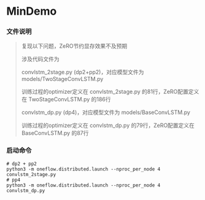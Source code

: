 # MinDemo

### 文件说明
> 复现以下问题，ZeRO节约显存效果不及预期
> 
> 涉及代码文件为 
> 
> convlstm_2stage.py (dp2+pp2)，对应模型文件为 models/TwoStageConvLSTM.py
> 
> 训练过程的optimizer定义在 convlstm_2stage.py 的81行，ZeRO配置定义在 TwoStageConvLSTM.py 的186行
> 
> convlstm_dp.py (dp4)，对应模型文件为 models/BaseConvLSTM.py
> 
> 训练过程的optimizer定义在 convlstm_dp.py 的79行，ZeRO配置定义在 BaseConvLSTM.py 的87行

### 启动命令
```shell
# dp2 + pp2
python3 -m oneflow.distributed.launch --nproc_per_node 4 convlstm_2stage.py
# pp4
python3 -m oneflow.distributed.launch --nproc_per_node 4 convlstm_dp.py
```